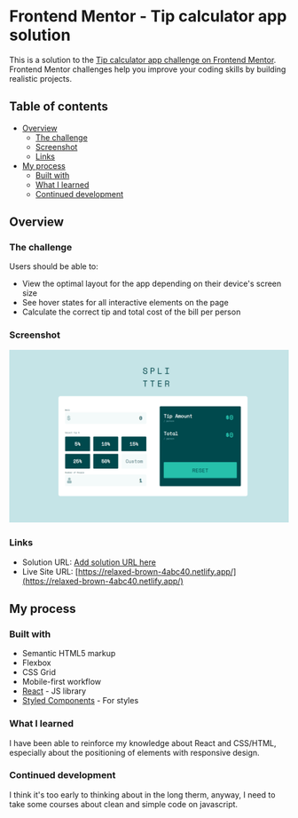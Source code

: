 # Frontend Mentor - Tip calculator app solution

This is a solution to the [Tip calculator app challenge on Frontend Mentor](https://www.frontendmentor.io/challenges/tip-calculator-app-ugJNGbJUX). Frontend Mentor challenges help you improve your coding skills by building realistic projects.

## Table of contents

- [Overview](#overview)
  - [The challenge](#the-challenge)
  - [Screenshot](#screenshot)
  - [Links](#links)
- [My process](#my-process)
  - [Built with](#built-with)
  - [What I learned](#what-i-learned)
  - [Continued development](#continued-development)


## Overview

### The challenge

Users should be able to:

- View the optimal layout for the app depending on their device's screen size
- See hover states for all interactive elements on the page
- Calculate the correct tip and total cost of the bill per person

### Screenshot

![screenshot-001](./public/screenshots/screenshot-001.png)



### Links

- Solution URL: [Add solution URL here](https://your-solution-url.com)
- Live Site URL: [https://relaxed-brown-4abc40.netlify.app/](https://relaxed-brown-4abc40.netlify.app/)

## My process

### Built with

- Semantic HTML5 markup
- Flexbox
- CSS Grid
- Mobile-first workflow
- [React](https://reactjs.org/) - JS library
- [Styled Components](https://styled-components.com/) - For styles



### What I learned

I have been able to reinforce my knowledge about React and CSS/HTML, especially about the positioning of elements with responsive design.


### Continued development

I think it's too early to thinking about in the long therm, anyway, I need to take some courses about clean and simple code on javascript.


